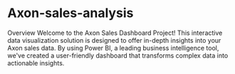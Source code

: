 # Axon-sales-analysis
Overview
Welcome to the Axon Sales Dashboard Project! This interactive data visualization solution is designed to offer in-depth insights into your Axon sales data. By using Power BI, a leading business intelligence tool, we've created a user-friendly dashboard that transforms complex data into actionable insights.
